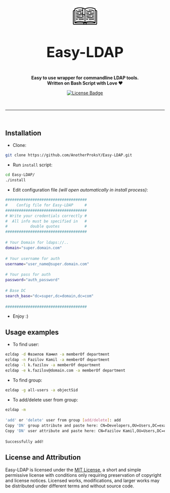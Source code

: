 <p align="center">
    <img width="15%" src="assets/ezldap.svg" alt="Banner">
    <p width="15%" style="font-size:45px;font-weight:bold" align="center">Easy-LDAP</p>
</p>
<p align="center">
    <b>Easy to use wrapper for commandline LDAP tools.</b><br />
    <b>Written on Bash Script with Love ❤️</b>
</p>
<p align="center">
    <a href="https://github.com/AnotherProksY/Easy-LDAP/blob/dev/LICENSE">
        <img src="https://img.shields.io/badge/License-MIT-green.svg" alt="License Badge">
    </a>
</p>
<br />

---

<br />

## Installation
- Clone:
```bash
git clone https://github.com/AnotherProksY/Easy-LDAP.git
```
- Run `install` script:
```bash
cd Easy-LDAP/
./install
```
- Edit configuration file _(will open automatically in install process)_:
```bash
####################################
#    Config file for Easy-LDAP     #
####################################
# Write your credentials correctly #
#  All info must be specified in   #
#          double quotes           #
####################################

# Your Domain for ldaps://..
domain="super.domain.com"

# Your username for auth
username="user_name@super.domain.com"

# Your pass for auth
password="auth_password"

# Base DC
search_base="dc=super,dc=domain,dc=com"

####################################
```
- Enjoy :)

## Usage examples
- To find user:
```bash
ezldap -d Фазилов Камил -a memberOf department
ezldap -n Fazilov Kamil -a memberOf department
ezldap -l k.fazilov -a memberOf department
ezldap -e k.fazilov@domain.com -a memberOf department
```
- To find group:
```bash
ezldap -g all-users -a objectSid
```
- To add/delete user from group:
```bash
ezldap -m

'add' or 'delete' user from group [add/delete]: add
Copy 'DN' group attribute and paste here: CN=Developers,OU=Users,DC=example,DC=local                                 
Copy 'DN' user attribute and paste here: CN=Fazilov Kamil,OU=Users,DC=example,DC=local

Successfully add!
```

## License and Attribution

Easy-LDAP is licensed under the [MIT License](https://github.com/AnotherProksY/Easy-LDAP/blob/dev/LICENSE), a short and simple permissive license with conditions only requiring preservation of copyright and license notices.
Licensed works, modifications, and larger works may be distributed under different terms and without source code.
